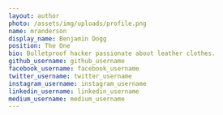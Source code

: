 ```yaml
---
layout: author
photo: /assets/img/uploads/profile.png
name: mranderson
display_name: Benjamin Dogg
position: The One
bio: Bulletproof hacker passionate about leather clothes.
github_username: github_username
facebook_username: facebook_username
twitter_username: twitter_username
instagram_username: instagram_username
linkedin_username: linkedin_username
medium_username: medium_username
---
```


